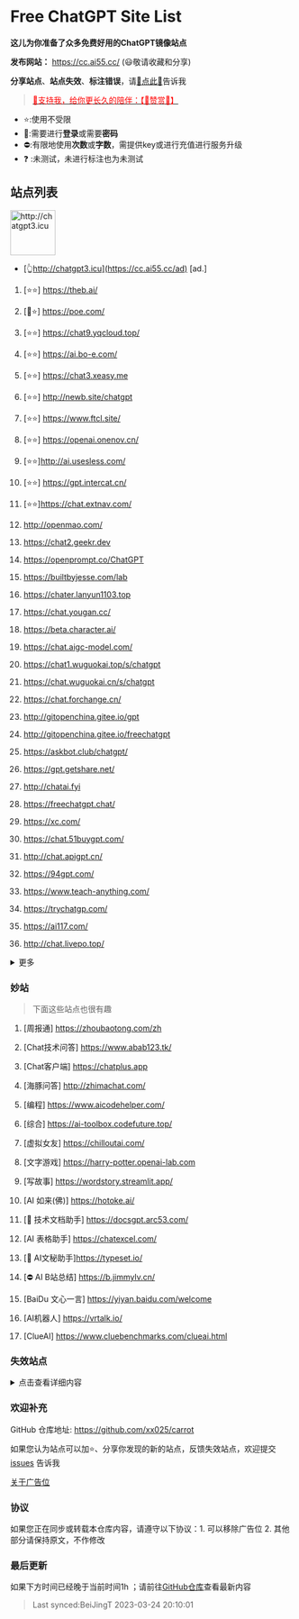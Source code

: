 # Free ChatGPT Site List

**这儿为你准备了众多免费好用的ChatGPT镜像站点**

**发布网站：** https://cc.ai55.cc/   (😃敬请收藏和分享)

**分享站点**、**站点失效**、**标注错误**，请[🌺点此🌺](https://github.com/xx025/carrot/issues)告诉我

> <a href="https://me.ai55.cc/pages/zs" target="_blank"><font color="red">🔗支持我，给你更长久的陪伴：【🧡赞赏🧡】</font></a>

- ⭐:使用不受限
- 🔑:需要进行**登录**或需要**密码**
- ⛔:有限地使用**次数**或**字数**，需提供key或进行充值进行服务升级
- ❓ :未测试，未进行标注也为未测试

## 站点列表

<a href="https://cc.ai55.cc/ad" target="_blank"><img src="https://st.ai55.cc/chatgpt3-icu.png" alt="http://chatgpt3.icu" style="height: 80px !important;width: auto !important;" ></a>

- [👆http://chatgpt3.icu](https://cc.ai55.cc/ad) [ad.]


1. [⭐⭐] https://theb.ai/

2. [🔑⭐] https://poe.com/

3. [⭐⭐] https://chat9.yqcloud.top/

5. [⭐⭐] https://ai.bo-e.com/

6. [⭐⭐] https://chat3.xeasy.me

7. [⭐⭐] http://newb.site/chatgpt

8. [⭐⭐] https://www.ftcl.site/

9. [⭐⭐] https://openai.onenov.cn/

10. [⭐⭐]http://ai.usesless.com/

11. [⭐⭐] https://gpt.intercat.cn/

12. [⭐⭐]https://chat.extnav.com/

13. http://openmao.com/

14. https://chat2.geekr.dev

15. https://openprompt.co/ChatGPT

16. https://builtbyjesse.com/lab

17. https://chater.lanyun1103.top

18. https://chat.yougan.cc/

19. https://beta.character.ai/

20. https://chat.aigc-model.com/

21. https://chat1.wuguokai.top/s/chatgpt

22. https://chat.wuguokai.cn/s/chatgpt

23. https://chat.forchange.cn/

24. http://gitopenchina.gitee.io/gpt

25. http://gitopenchina.gitee.io/freechatgpt

26. https://askbot.club/chatgpt/

27. https://gpt.getshare.net/

28. http://chatai.fyi

29. https://freechatgpt.chat/

30. https://xc.com/

31. https://chat.51buygpt.com/

32. http://chat.apigpt.cn/

33. https://94gpt.com/

34. https://www.teach-anything.com/

35. https://trychatgp.com/

36. https://ai117.com/

37. http://chat.livepo.top/


<details>
  <summary>更多</summary>

1. [🔑] https://chat.service235.tk/

2. [🔑] https://vip.jjzn.top/

3. [🔑] https://codenews.cc/chatgpt

4. [🔑] https://www.ohmygpt.com/

5. [🔑] https://www.typingmind.com/

6. [🔑] https://www.bz1y.cn/

7. [🔑] https://chat.alpaca-bi.com/

8. [🔑] https://chat.paoying.net/

9. [🔑] https://chat.eaten.fun/

10. [🔑]  https://chat.qingting.work

11. [🔑] https://chat.wxredcover.cn/

12. [⛔] https://tryai.top/freechat

13. [⛔] https://chatmindai.com/

14. [⛔] https://ai.okmiku.com/chat/

15. [⛔] https://www.tdchat.com/

16. [⛔]  http://gitopenchina.gitee.io/chatgpt

17. [⛔] https://chatforai.com/

18. [⛔] https://ai.okmiku.com/chat/

19. [⛔] https://chatcat.pages.dev/

20. [⛔] https://ai.yiios.com/

21. [⛔] https://www.chat2ai.cn/

22. [⛔] https://chat.zecoba.cn/

23. [⛔]https://aigcfun.com/

</details>

### 妙站

> 下面这些站点也很有趣

1. [周报通] https://zhoubaotong.com/zh

2. [Chat技术问答] https://www.abab123.tk/

3. [Chat客户端] https://chatplus.app

4. [海豚问答] http://zhimachat.com/

5. [编程] https://www.aicodehelper.com/

6. [综合] https://ai-toolbox.codefuture.top/

7. [虚拟女友] https://chilloutai.com/

8. [文字游戏] https://harry-potter.openai-lab.com

9. [写故事] https://wordstory.streamlit.app/

10. [AI 如来(佛)] https://hotoke.ai/

11. [🔑 技术文档助手] https://docsgpt.arc53.com/

12. [AI 表格助手] https://chatexcel.com/

13. [🔑 AI文秘助手]https://typeset.io/

14. [⛔ AI B站总结] https://b.jimmylv.cn/

15. [BaiDu 文心一言] https://yiyan.baidu.com/welcome

16. [AI机器人] https://vrtalk.io/

17. [ClueAI] https://www.cluebenchmarks.com/clueai.html

### 失效站点
<details>
  <summary>点击查看详细内容</summary>

1. https://chatmate.network/
   <br/>
2. https://freegpt.one/
   <br/>
3. https://freechatgpt.lol/
   <br/>
4. https://fastgpt.app/
   <br/>
5. https://chat.jingran.vip/
   <br/>
6. http://itecheasy.com.cn/
   <br/>
7. https://chatgpt.ddiu.io/
   <br/>
8. https://chat.qingting.work/
   <br/>
9. https://chat.aigc-model.com/
   <br/>
10. https://chatgpt.poshist.cn/
    <br/>
11. https://www.chatsverse.xyz/
    <br/>
12. https://ai.v2less.com/
    <br/>
13. https://chatgpt.h7ml.cn/
    <br/>
14. https://chat.tgbot.co/
    <br/>
15. https://chat.ninvfeng.xyz/
    <br/>
16. https://talk.xiu.ee/
    <br/>
17. https://chat.sheepig.top/
    <br/>
18. https://chatgpt.ddiu.me/
    <br/>
19. https://chatgpt.lcc8.com/
    <br/>
20. https://chat.uue.me/
    <br/>
21. http://gpt.mxnf.store/
    <br/>
22. https://chat.moyunav.com/
    <br/>
23. https://www.askopenai.cn/
    <br/>
24. https://gpt.h7ml.cn/
    <br/>
25. https://desk.im/
    <br/>
26. https://askgptai.com/
    <br/>
27. https://www.aitoolgpt.com/
    <br/>
28. https://ai.ls/
    <br/>
29. https://ai.ls/
    <br/>
30. https://chatapi.qload.cn/
    <br/>
31. https://chat-gpt.nikong.cn/
    <br/>
32. https://chatgpt-flutter.h7ml.cn/
    <br/>
33. https://www.cveoy.com/
    <br/>
34. https://chat.h7ml.cn/
    <br/>
35. https://freegpt.cc
    <br/>
36. https://qachat.cn/
    <br/>


</details>

### 欢迎补充

GitHub 仓库地址: https://github.com/xx025/carrot

如果您认为站点可以加⭐、分享你发现的新的站点，反馈失效站点，欢迎提交[issues](https://github.com/xx025/carrot/issues) 告诉我

[关于广告位](https://github.com/xx025/carrot/wiki)

### 协议

如果您正在同步或转载本仓库内容，请遵守以下协议：1. 可以移除广告位 2. 其他部分请保持原文，不作修改

### 最后更新

如果下方时间已经晚于当前时间1h ；请前往[GitHub仓库](https://github.com/xx025/carrot)查看最新内容

>Last synced:BeiJingT 2023-03-24 20:10:01

